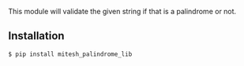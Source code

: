 This module will validate the given string if that is a palindrome or not.

## Installation
```
$ pip install mitesh_palindrome_lib

